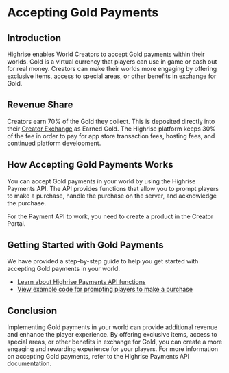 # Accepting Gold Payments

## Introduction

Highrise enables World Creators to accept Gold payments within their worlds. Gold is a virtual currency that players can use in game or cash out for real money. Creators can make their worlds more engaging by offering exclusive items, access to special areas, or other benefits in exchange for Gold.

## Revenue Share

Creators earn 70% of the Gold they collect. This is deposited directly into their [Creator Exchange](https://create.highrise.game/dashboard/finances/creator-exchange) as Earned Gold. The Highrise platform keeps 30% of the fee in order to pay for app store transaction fees, hosting fees, and continued platform development.

## How Accepting Gold Payments Works

You can accept Gold payments in your world by using the Highrise Payments API. The API provides functions that allow you to prompt players to make a purchase, handle the purchase on the server, and acknowledge the purchase.

<Note type="warning">
For the Payment API to work, you need to create a product in the Creator Portal.
</Note>

## Getting Started with Gold Payments

We have provided a step-by-step guide to help you get started with accepting Gold payments in your world.

- [Learn about Highrise Payments API functions](https://create.highrise.game/learn/studio/api/services/Payments)
- [View example code for prompting players to make a purchase](https://create.highrise.game/learn/studio/create/scripting/advanced/payments)

## Conclusion

Implementing Gold payments in your world can provide additional revenue and enhance the player experience. By offering exclusive items, access to special areas, or other benefits in exchange for Gold, you can create a more engaging and rewarding experience for your players. For more information on accepting Gold payments, refer to the Highrise Payments API documentation.

